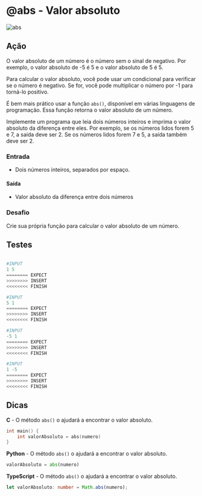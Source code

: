 # @abs - Valor absoluto

![abs](https://raw.githubusercontent.com/qxcodefup/arcade/master/base/abs/cover.jpg)

## Ação

O valor absoluto de um número é o número sem o sinal de negativo. Por exemplo, o valor absoluto de -5 é 5 e o valor absoluto de 5 é 5.

Para calcular o valor absoluto, você pode usar um condicional para verificar se o número é negativo. Se for, você pode multiplicar o número por -1 para torná-lo positivo.

É bem mais prático usar a função `abs()`, disponível em várias linguagens de programação. Essa função retorna o valor absoluto de um número.

Implemente um programa que leia dois números inteiros e imprima o valor absoluto da diferença entre eles. Por exemplo, se os números lidos forem 5 e 7, a saída deve ser 2. Se os números lidos forem 7 e 5, a saída também deve ser 2.

### Entrada

- Dois números inteiros, separados por espaço.

#### Saída

- Valor absoluto da diferença entre dois números

### Desafio

Crie sua própria função para calcular o valor absoluto de um número.

## Testes

```py

#INPUT
1 5
======== EXPECT
>>>>>>>> INSERT
<<<<<<<< FINISH
```

```py
#INPUT
5 1
======== EXPECT
>>>>>>>> INSERT
<<<<<<<< FINISH
```

```py
#INPUT
-5 1
======== EXPECT
>>>>>>>> INSERT
<<<<<<<< FINISH
```

```py
#INPUT
1 -5
======== EXPECT
>>>>>>>> INSERT
<<<<<<<< FINISH

```

## Dicas

**C** - O método `abs()` o ajudará a encontrar o valor absoluto.

```c
int main() {
    int valorAbsoluto = abs(numero)
}
```

**Python** - O método `abs()` o ajudará a encontrar o valor absoluto.

```py
valorAbsoluto = abs(numero)
```

**TypeScript** -  O método `abs()` o ajudará a encontrar o valor absoluto.

```ts
let valorAbsoluto: number = Math.abs(numero);
```

